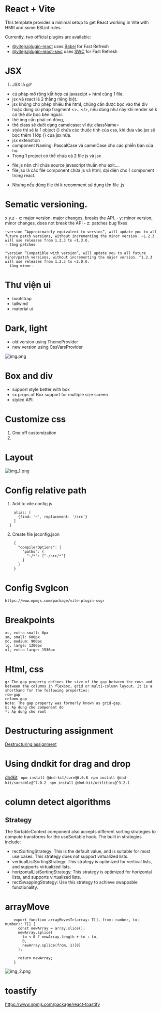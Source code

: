 # React + Vite

This template provides a minimal setup to get React working in Vite with HMR and some ESLint rules.

Currently, two official plugins are available:

- [@vitejs/plugin-react](https://github.com/vitejs/vite-plugin-react/blob/main/packages/plugin-react/README.md) uses [Babel](https://babeljs.io/) for Fast Refresh
- [@vitejs/plugin-react-swc](https://github.com/vitejs/vite-plugin-react-swc) uses [SWC](https://swc.rs/) for Fast Refresh

# JSX
1. JSX là gì?
- cú pháp mở rộng kết hợp cả javascipt + html cùng 1 file.
- jsx và react là 2 thằng riêng biệt.
- jsx không cho phép nhiêu thẻ html, chúng cần được bọc vào thẻ div hoặc dùng cú pháp fragment <>...</>, nếu dùng như này khi render sẽ k có thẻ div bọc bên ngoài.
- thẻ img cần phải có đóng, <img/>
- thẻ class sẽ dưới dạng camelcase: ví dụ: className=
- style thì sẽ là 1 object {} chứa các thuộc tính của css, khi đưa vào jsx sẽ bọc thêm 1 lớp {} của jsx nữa.
- jsx extenstion
- component Naming: PascalCase và camelCase cho các phiển bản của họ.
- Trong 1 project có thể chứa cả 2 file js và jsx
+ file js nên chỉ chứa source javascript thuần như axit....
+ file jsx là các file component chứa js và html, đại diện cho 1 component trong react.
- Nhưng nếu dùng file thì k recomment sử dụng tên file .js

# Sematic versioning.
x.y.z
    - x: major version, major changes, breaks the API.
    - y: minor version, minor changes, does not break the API
    - z: patches bug fixes
```
~version “Approximately equivalent to version”, will update you to all future patch versions, without incrementing the minor version. ~1.2.3 will use releases from 1.2.3 to <1.3.0.
- tăng patches

^version “Compatible with version”, will update you to all future minor/patch versions, without incrementing the major version. ^1.2.3 will use releases from 1.2.3 to <2.0.0.
- tăng minor.
```

# Thư viện ui
- bootstrap
- tailwind
- material ui

# Dark, light
- old version using ThemeProvider
- new version using CssVarsProvider

![img.png](img.png)

# Box and div
- support style better with box
- sx props of Box support for multiple size screen
- styled API.

# Customize css
1. One off customization
2. 

# Layout
![img_1.png](img_1.png)


# Config relative path
1. Add to vite.config.js
```resolve: {
    alias: [
      {find: '~', replacement: '/src'}
    ]
  }
```
2. Create file jsconfig.json
```
    {
      "compilerOptions": {
        "paths": {
          "~/*": ["./src/*"]
        }
      }
    }
```

# Config SvgIcon
    https://www.npmjs.com/package/vite-plugin-svgr

# Breakpoints
    xs, extra-small: 0px
    sm, small: 600px
    md, medium: 900px
    lg, large: 1200px
    xl, extra-large: 1536px
# Html, css
    g: The gap property defines the size of the gap between the rows and between the columns in flexbox, grid or multi-column layout. It is a shorthand for the following properties:
    row-gap
    column-gap
    Note: The gap property was formerly known as grid-gap.
    &: Ap dung cho component do
    *: Ap dung cho root

# Destructuring assignment
[Destructuring assignment](https://developer.mozilla.org/en-US/docs/Web/JavaScript/Reference/Operators/Destructuring_assignment)

# Using dndkit for drag and drop
[dndkit](https://dndkit.com/)
`` npm install @dnd-kit/core@6.0.8``
`` npm install @dnd-kit/sortable@^7.0.2``
`` npm install @dnd-kit/utilities@^3.2.1``

# column detect algorithms

## Strategy
The SortableContext component also accepts different sorting strategies to compute transforms for the useSortable hook. The built in strategies include:
  - rectSortingStrategy:  This is the default value, and is suitable for most use cases. This strategy does not support virtualized lists.
  - verticalListSortingStrategy: This strategy is optimized for vertical lists, and supports virtualized lists.
  - horizontalListSortingStrategy: This strategy is optimized for horizontal lists, and supports virtualized lists.
  - rectSwappingStrategy: Use this strategy to achieve swappable functionality.

# arrayMove
```
    export function arrayMove<T>(array: T[], from: number, to: number): T[] {
      const newArray = array.slice();
      newArray.splice(
        to < 0 ? newArray.length + to : to,
        0,
        newArray.splice(from, 1)[0]
      );
    
      return newArray;
    }
```
![img_2.png](img_2.png)

# toastify
https://www.npmjs.com/package/react-toastify
